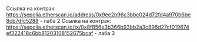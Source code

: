 
Ссылка на контрак: https://sepolia.etherscan.io/address/0x9ee2b96c3bbc024d72fd4a970b6be8cb7dfc5288 - лаба 2
Ссылка на контрак: https://sepolia.etherscan.io/tx/0x8f856e3b366b93bb2a3c896d27cf019674ef322418c6bb81203108152675bcaf - лаба 3
